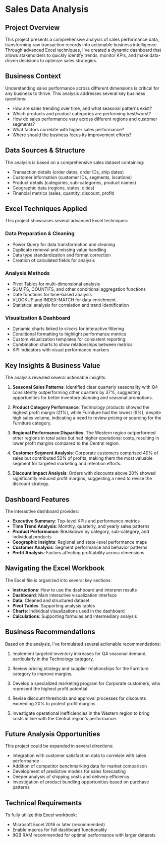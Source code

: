 # Sales Data Analysis

## Project Overview

This project presents a comprehensive analysis of sales performance data, transforming raw transaction records into actionable business intelligence. Through advanced Excel techniques, I've created a dynamic dashboard that allows stakeholders to quickly identify trends, monitor KPIs, and make data-driven decisions to optimize sales strategies.

## Business Context

Understanding sales performance across different dimensions is critical for any business to thrive. This analysis addresses several key business questions:

- How are sales trending over time, and what seasonal patterns exist?
- Which products and product categories are performing best/worst?
- How do sales performance vary across different regions and customer segments?
- What factors correlate with higher sales performance?
- Where should the business focus its improvement efforts?

## Data Sources & Structure

The analysis is based on a comprehensive sales dataset containing:
- Transaction details (order dates, order IDs, ship dates)
- Customer information (customer IDs, segments, locations)
- Product details (categories, sub-categories, product names)
- Geographic data (regions, states, cities)
- Financial metrics (sales, quantity, discount, profit)

## Excel Techniques Applied

This project showcases several advanced Excel techniques:

### Data Preparation & Cleaning
- Power Query for data transformation and cleaning
- Duplicate removal and missing value handling
- Data type standardization and format correction
- Creation of calculated fields for analysis

### Analysis Methods
- Pivot Tables for multi-dimensional analysis
- SUMIFS, COUNTIFS, and other conditional aggregation functions
- Date functions for time-based analysis
- VLOOKUP and INDEX-MATCH for data enrichment
- Statistical analysis for correlation and trend identification

### Visualization & Dashboard
- Dynamic charts linked to slicers for interactive filtering
- Conditional formatting to highlight performance metrics
- Custom visualization templates for consistent reporting
- Combination charts to show relationships between metrics
- KPI indicators with visual performance markers

## Key Insights & Business Value

The analysis revealed several actionable insights:

1. **Seasonal Sales Patterns**: Identified clear quarterly seasonality with Q4 consistently outperforming other quarters by 37%, suggesting opportunities for better inventory planning and seasonal promotions.

2. **Product Category Performance**: Technology products showed the highest profit margin (21%), while Furniture had the lowest (9%), despite high sales volume, indicating a need to review pricing or sourcing for the Furniture category.

3. **Regional Performance Disparities**: The Western region outperformed other regions in total sales but had higher operational costs, resulting in lower profit margins compared to the Central region.

4. **Customer Segment Analysis**: Corporate customers comprised 40% of sales but contributed 52% of profits, making them the most valuable segment for targeted marketing and retention efforts.

5. **Discount Impact Analysis**: Orders with discounts above 20% showed significantly reduced profit margins, suggesting a need to revise the discount strategy.

## Dashboard Features

The interactive dashboard provides:

- **Executive Summary**: Top-level KPIs and performance metrics
- **Time Trend Analysis**: Monthly, quarterly, and yearly sales patterns
- **Product Performance**: Breakdown by category, sub-category, and individual products
- **Geographic Insights**: Regional and state-level performance maps
- **Customer Analysis**: Segment performance and behavior patterns
- **Profit Analysis**: Factors affecting profitability across dimensions

## Navigating the Excel Workbook

The Excel file is organized into several key sections:

- **Instructions**: How to use the dashboard and interpret results
- **Dashboard**: Main interactive visualization interface
- **Data**: Cleaned and structured dataset
- **Pivot Tables**: Supporting analysis tables
- **Charts**: Individual visualizations used in the dashboard
- **Calculations**: Supporting formulas and intermediary analysis

## Business Recommendations

Based on the analysis, I've formulated several actionable recommendations:

1. Implement targeted inventory increases for Q4 seasonal demand, particularly in the Technology category.

2. Review pricing strategy and supplier relationships for the Furniture category to improve margins.

3. Develop a specialized marketing program for Corporate customers, who represent the highest profit potential.

4. Revise discount thresholds and approval processes for discounts exceeding 20% to protect profit margins.

5. Investigate operational inefficiencies in the Western region to bring costs in line with the Central region's performance.

## Future Analysis Opportunities

This project could be expanded in several directions:

- Integration with customer satisfaction data to correlate with sales performance
- Addition of competitor benchmarking data for market comparison
- Development of predictive models for sales forecasting
- Deeper analysis of shipping costs and delivery efficiency
- Investigation of product bundling opportunities based on purchase patterns

## Technical Requirements

To fully utilize this Excel workbook:
- Microsoft Excel 2016 or later (recommended)
- Enable macros for full dashboard functionality
- 8GB RAM recommended for optimal performance with larger datasets